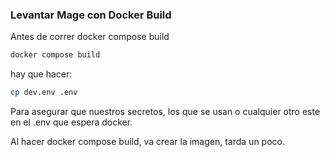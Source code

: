 ### Levantar Mage con Docker Build
Antes de correr docker compose build
```bash
docker compose build
```
hay que hacer:
```bash
cp dev.env .env
```
Para asegurar que nuestros secretos, los que se usan o cualquier otro este en el .env que espera docker.

Al hacer docker compose build, va crear la imagen, tarda un poco. 